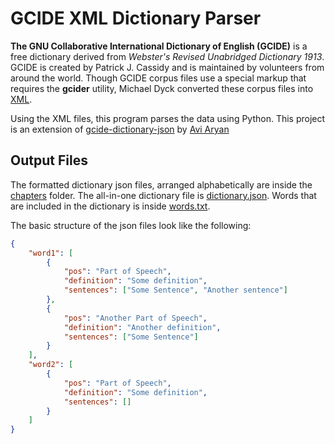 # GCIDE XML Dictionary Parser

**The GNU Collaborative International Dictionary of English (GCIDE)** is a free dictionary derived from _Webster's Revised Unabridged Dictionary 1913_. GCIDE is created by Patrick J. Cassidy and is maintained by volunteers from around the world. Though GCIDE corpus files use a special markup that requires the **gcider** utility, Michael Dyck converted these corpus files into [XML](https://www.ibiblio.org/webster/).

Using the XML files, this program parses the data using Python. This project is an extension of [gcide-dictionary-json](https://github.com/aviaryan/gcide-dictionary-json) by [Avi Aryan](https://github.com/aviaryan)

## Output Files

The formatted dictionary json files, arranged alphabetically are inside the [chapters](chapters/) folder. The all-in-one dictionary file is [dictionary.json](dictionary.json). Words that are included in the dictionary is inside [words.txt](words.txt).

The basic structure of the json files look like the following:
```json
{
    "word1": [
        {
            "pos": "Part of Speech",
            "definition": "Some definition",
            "sentences": ["Some Sentence", "Another sentence"]
        },
        {
            "pos": "Another Part of Speech",
            "definition": "Another definition",
            "sentences": ["Some Sentence"]
        }
    ],
    "word2": [
        {
            "pos": "Part of Speech",
            "definition": "Some definition",
            "sentences": []
        }
    ]
}
```
